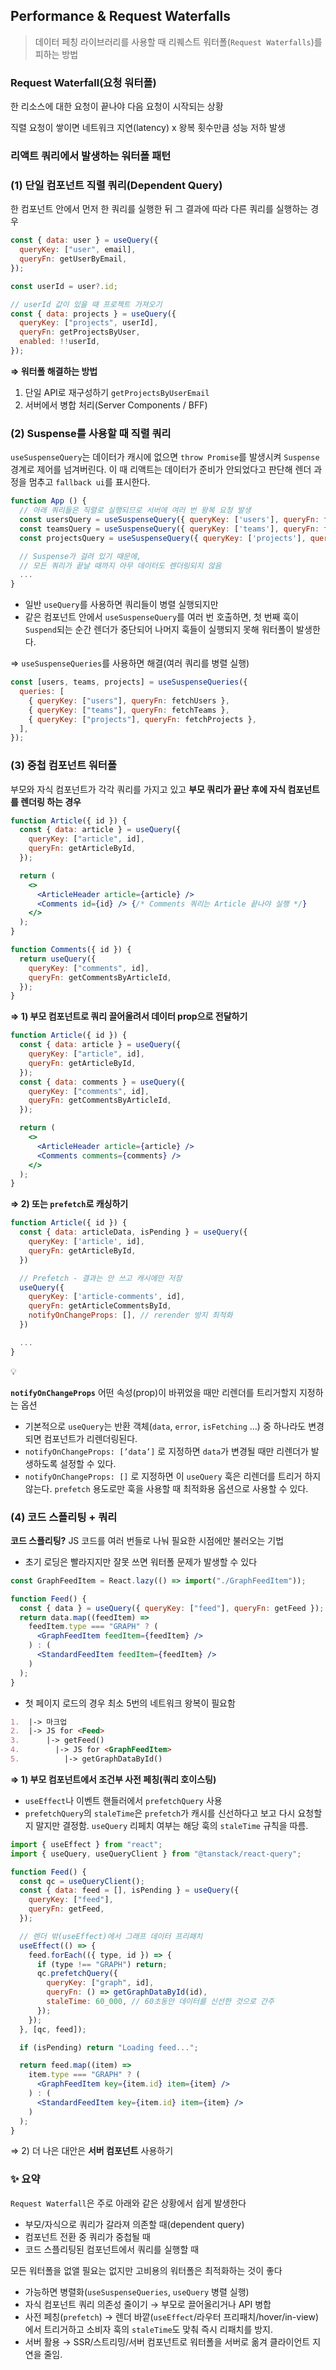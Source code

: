 ## Performance & Request Waterfalls

> 데이터 페칭 라이브러리를 사용할 때 리퀘스트 워터폴(`Request Waterfalls`)를 피하는 방법

### Request Waterfall(요청 워터폴)

한 리소스에 대한 요청이 끝나야 다음 요청이 시작되는 상황

직렬 요청이 쌓이면 네트워크 지연(latency) x 왕복 횟수만큼 성능 저하 발생

### 리액트 쿼리에서 발생하는 워터폴 패턴

### **(1) 단일 컴포넌트 직렬 쿼리(Dependent Query)**

한 컴포넌트 안에서 먼저 한 쿼리를 실행한 뒤 그 결과에 따라 다른 쿼리를 실행하는 경우

```jsx
const { data: user } = useQuery({
  queryKey: ["user", email],
  queryFn: getUserByEmail,
});

const userId = user?.id;

// userId 값이 있을 때 프로젝트 가져오기
const { data: projects } = useQuery({
  queryKey: ["projects", userId],
  queryFn: getProjectsByUser,
  enabled: !!userId,
});
```

**⇒ 워터폴 해결하는 방법**

1. 단일 API로 재구성하기 `getProjectsByUserEmail`
2. 서버에서 병합 처리(Server Components / BFF)

### **(2) Suspense를 사용할 때 직렬 쿼리**

`useSuspenseQuery`는 데이터가 캐시에 없으면 `throw Promise`를 발생시켜 `Suspense` 경계로 제어를 넘겨버린다. 이 때 리액트는 데이터가 준비가 안되었다고 판단해 렌더 과정을 멈추고 `fallback ui`를 표시한다.

```jsx
function App () {
  // 아래 쿼리들은 직렬로 실행되므로 서버에 여러 번 왕복 요청 발생
  const usersQuery = useSuspenseQuery({ queryKey: ['users'], queryFn: fetchUsers })
  const teamsQuery = useSuspenseQuery({ queryKey: ['teams'], queryFn: fetchTeams })
  const projectsQuery = useSuspenseQuery({ queryKey: ['projects'], queryFn: fetchProjects })

  // Suspense가 걸려 있기 때문에,
  // 모든 쿼리가 끝날 때까지 아무 데이터도 렌더링되지 않음
  ...
}
```

- 일반 `useQuery`를 사용하면 쿼리들이 병렬 실행되지만
- 같은 컴포넌트 안에서 `useSuspenseQuery`를 여러 번 호출하면, 첫 번째 훅이 `Suspend`되는 순간 렌더가 중단되어 나머지 훅들이 실행되지 못해 워터폴이 발생한다.

⇒ `useSuspenseQueries`를 사용하면 해결(여러 쿼리를 병렬 실행)

```jsx
const [users, teams, projects] = useSuspenseQueries({
  queries: [
    { queryKey: ["users"], queryFn: fetchUsers },
    { queryKey: ["teams"], queryFn: fetchTeams },
    { queryKey: ["projects"], queryFn: fetchProjects },
  ],
});
```

### **(3) 중첩 컴포넌트 워터폴**

부모와 자식 컴포넌트가 각각 쿼리를 가지고 있고 **부모 쿼리가 끝난 후에 자식 컴포넌트를 렌더링 하는 경우**

```jsx
function Article({ id }) {
  const { data: article } = useQuery({
    queryKey: ["article", id],
    queryFn: getArticleById,
  });

  return (
    <>
      <ArticleHeader article={article} />
      <Comments id={id} /> {/* Comments 쿼리는 Article 끝나야 실행 */}
    </>
  );
}

function Comments({ id }) {
  return useQuery({
    queryKey: ["comments", id],
    queryFn: getCommentsByArticleId,
  });
}
```

**⇒ 1) 부모 컴포넌트로 쿼리 끌어올려서 데이터 prop으로 전달하기**

```jsx
function Article({ id }) {
  const { data: article } = useQuery({
    queryKey: ["article", id],
    queryFn: getArticleById,
  });
  const { data: comments } = useQuery({
    queryKey: ["comments", id],
    queryFn: getCommentsByArticleId,
  });

  return (
    <>
      <ArticleHeader article={article} />
      <Comments comments={comments} />
    </>
  );
}
```

**⇒ 2) 또는 `prefetch`로 캐싱하기**

```jsx
function Article({ id }) {
  const { data: articleData, isPending } = useQuery({
    queryKey: ['article', id],
    queryFn: getArticleById,
  })

  // Prefetch - 결과는 안 쓰고 캐시에만 저장
  useQuery({
    queryKey: ['article-comments', id],
    queryFn: getArticleCommentsById,
    notifyOnChangeProps: [], // rerender 방지 최적화
  })

  ...
}
```

<aside>
💡

**`notifyOnChangeProps`**
어떤 속성(prop)이 바뀌었을 때만 리렌더를 트리거할지 지정하는 옵션

- 기본적으로 `useQuery`는 반환 객체(`data`, `error`, `isFetching` …) 중 하나라도 변경되면 컴포넌트가 리렌더링된다.
- `notifyOnChangeProps: [’data’]` 로 지정하면 `data`가 변경될 때만 리렌더가 발생하도록 설정할 수 있다.
- `notifyOnChangeProps: []` 로 지정하면 이 `useQuery` 훅은 리렌더를 트리거 하지 않는다. `prefetch` 용도로만 훅을 사용할 때 최적화용 옵션으로 사용할 수 있다.
</aside>

### **(4) 코드 스플리팅 + 쿼리**

**코드 스플리팅?** JS 코드를 여러 번들로 나눠 필요한 시점에만 불러오는 기법

- 초기 로딩은 빨라지지만 잘못 쓰면 워터폴 문제가 발생할 수 있다

```jsx
const GraphFeedItem = React.lazy(() => import("./GraphFeedItem"));

function Feed() {
  const { data } = useQuery({ queryKey: ["feed"], queryFn: getFeed });
  return data.map((feedItem) =>
    feedItem.type === "GRAPH" ? (
      <GraphFeedItem feedItem={feedItem} />
    ) : (
      <StandardFeedItem feedItem={feedItem} />
    )
  );
}
```

- 첫 페이지 로드의 경우 최소 5번의 네트워크 왕복이 필요함

```markdown
1.  |-> 마크업
2.  |-> JS for <Feed>
3.      |-> getFeed()
4.        |-> JS for <GraphFeedItem>
5.          |-> getGraphDataById()
```

**⇒ 1) 부모 컴포넌트에서 조건부 사전 페칭(쿼리 호이스팅)**

- `useEffect`나 이벤트 핸들러에서 `prefetchQuery` 사용
- `prefetchQuery`의 `staleTime`은 `prefetch`가 캐시를 신선하다고 보고 다시 요청할지 말지만 결정함. `useQuery` 리페치 여부는 해당 훅의 `staleTime` 규칙을 따름.

```jsx
import { useEffect } from "react";
import { useQuery, useQueryClient } from "@tanstack/react-query";

function Feed() {
  const qc = useQueryClient();
  const { data: feed = [], isPending } = useQuery({
    queryKey: ["feed"],
    queryFn: getFeed,
  });

  // 렌더 밖(useEffect)에서 그래프 데이터 프리패치
  useEffect(() => {
    feed.forEach(({ type, id }) => {
      if (type !== "GRAPH") return;
      qc.prefetchQuery({
        queryKey: ["graph", id],
        queryFn: () => getGraphDataById(id),
        staleTime: 60_000, // 60초동안 데이터를 신선한 것으로 간주
      });
    });
  }, [qc, feed]);

  if (isPending) return "Loading feed...";

  return feed.map((item) =>
    item.type === "GRAPH" ? (
      <GraphFeedItem key={item.id} item={item} />
    ) : (
      <StandardFeedItem key={item.id} item={item} />
    )
  );
}
```

⇒ 2) 더 나은 대안은 **서버 컴포넌트** 사용하기

### ✨ 요약

`Request Waterfall`은 주로 아래와 같은 상황에서 쉽게 발생한다

- 부모/자식으로 쿼리가 갈라져 의존할 때(dependent query)
- 컴포넌트 전환 중 쿼리가 중첩될 때
- 코드 스플리팅된 컴포넌트에서 쿼리를 실행할 때

모든 워터폴을 없앨 필요는 없지만 고비용의 워터폴은 최적화하는 것이 좋다

- 가능하면 병렬화(`useSuspenseQueries`, `useQuery` 병렬 실행)
- 자식 컴포넌트 쿼리 의존성 줄이기 → 부모로 끌어올리거나 API 병합
- 사전 페칭(`prefetch`) → 렌더 바깥(`useEffect`/라우터 프리패치/hover/in-view)에서 트리거하고 소비자 훅의 `staleTime`도 맞춰 즉시 리패치를 방지.
- 서버 활용 → SSR/스트리밍/서버 컴포넌트로 워터폴을 서버로 옮겨 클라이언트 지연을 줄임.
